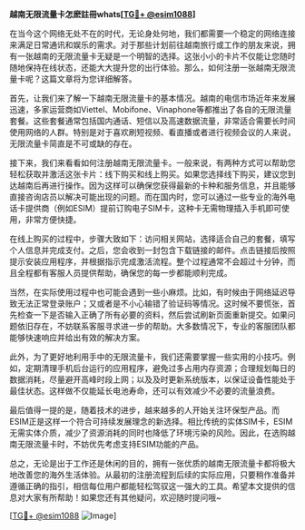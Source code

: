 **越南无限流量卡怎麽註冊whats[[TG💪+ @esim1088](https://t.me/s/esim1088)]**

在当今这个网络无处不在的时代，无论身处何地，我们都需要一个稳定的网络连接来满足日常通讯和娱乐的需求。对于那些计划前往越南旅行或工作的朋友来说，拥有一张越南的无限流量卡无疑是一个明智的选择。这张小小的卡片不仅能让您随时随地保持在线状态，还能大大提升您的出行体验。那么，如何注册一张越南无限流量卡呢？这篇文章将为您详细解答。

首先，让我们来了解一下越南无限流量卡的基本情况。越南的电信市场近年来发展迅速，多家运营商如Viettel、Mobifone、Vinaphone等都推出了各自的无限流量套餐。这些套餐通常包括国内通话、短信以及高速数据流量，非常适合需要长时间使用网络的人群。特别是对于喜欢刷短视频、看直播或者进行视频会议的人来说，无限流量卡简直是不可或缺的存在。

接下来，我们来看看如何注册越南无限流量卡。一般来说，有两种方式可以帮助您轻松获取并激活这张卡片：线下购买和线上购买。如果您选择线下购买，建议您到达越南后再进行操作。因为这样可以确保您获得最新的卡种和服务信息，并且能够直接咨询店员以解决可能出现的问题。而在国内时，您可以通过一些专业的海外电话卡提供商（例如ESIM）提前订购电子SIM卡，这种卡无需物理插入手机即可使用，非常方便快捷。

在线上购买的过程中，步骤大致如下：访问相关网站，选择适合自己的套餐，填写个人信息并完成支付。之后，您会收到一封包含下载链接的邮件。点击链接后按照提示安装应用程序，并根据指示完成激活流程。整个过程通常不会超过十分钟，而且全程都有客服人员提供帮助，确保您的每一步都能顺利完成。

当然，在实际使用过程中也可能会遇到一些小麻烦。比如，有时候由于网络延迟导致无法正常登录账户；又或者是不小心输错了验证码等情况。这时候不要慌张，首先检查一下是否输入正确了所有必要的资料，然后尝试刷新页面重新提交。如果问题依旧存在，不妨联系客服寻求进一步的帮助。大多数情况下，专业的客服团队都能够快速响应并给出有效的解决方案。

此外，为了更好地利用手中的无限流量卡，我们还需要掌握一些实用的小技巧。例如，定期清理手机后台运行的应用程序，避免过多占用内存资源；合理规划每日的数据消耗，尽量避开高峰时段上网；以及及时更新系统版本，以保证设备性能处于最佳状态。这样做不仅能延长电池寿命，还可以有效减少不必要的流量浪费。

最后值得一提的是，随着技术的进步，越来越多的人开始关注环保型产品。而ESIM正是这样一个符合可持续发展理念的新选择。相比传统的实体SIM卡，ESIM无需实体介质，减少了资源消耗的同时也降低了环境污染的风险。因此，在选购越南无限流量卡时，不妨优先考虑支持ESIM功能的产品。

总之，无论是出于工作还是休闲的目的，拥有一张优质的越南无限流量卡都将极大地改善您的海外生活体验。从最初的注册流程到后续的实际应用，只要稍作准备并遵循正确的指引，相信每位用户都能轻松驾驭这一强大的工具。希望本文提供的信息对大家有所帮助！如果您还有其他疑问，欢迎随时提问哦~

[[TG💪+ @esim1088](https://t.me/s/esim1088) ![Image](https://i.postimg.cc/4NQfJmqS/Snipaste-2025-05-13-00-14-12.png)]